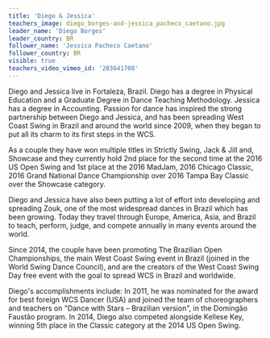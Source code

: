 ```yaml
---
title: 'Diego & Jessica'
teachers_image: diego_borges-and-jessica_pacheco_caetano.jpg
leader_name: 'Diego Borges'
leader_country: BR
follower_name: 'Jessica Pacheco Caetano'
follower_country: BR
visible: true
teachers_video_vimeo_id: '203641708'
---
```


Diego and Jessica live in Fortaleza, Brazil. Diego has a degree in Physical Education and a Graduate Degree in Dance Teaching Methodology. Jessica has a degree in Accounting. Passion for dance has inspired the strong partnership between Diego and Jessica, and has been spreading West Coast Swing in Brazil and around the world since 2009, when they began to put all its charm to its first steps in the WCS.

As a couple they have won multiple titles in Strictly Swing, Jack & Jill and, Showcase and they currently hold 2nd place for the second time at the 2016 US Open Swing and 1st place at the 2016 MadJam, 2016 Chicago Classic, 2016 Grand National Dance Championship over 2016 Tampa Bay Classic over the Showcase category.

Diego and Jessica have also been putting a lot of effort into developing and spreading Zouk, one of the most widespread dances in Brazil which has been growing. Today they travel through Europe, America, Asia, and Brazil to teach, perform, judge, and compete annually in many events around the world.

Since 2014, the couple have been promoting The Brazilian Open Championships, the main West Coast Swing event in Brazil (joined in the World Swing Dance Council), and are the creators of the West Coast Swing Day free event with the goal to spread WCS in Brazil and worldwide.

Diego's accomplishments include: In 2011, he was nominated for the award for best foreign WCS Dancer (USA) and joined the team of choreographers and teachers on "Dance with Stars – Brazilian version", in the Domingão Faustão program. In 2014, Diego also competed alongside Kellese Key, winning 5th place in the Classic category at the 2014 US Open Swing. 